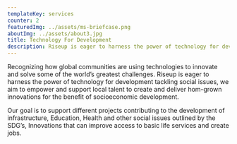 ```yaml
---
templateKey: services
counter: 2
featuredImg: ../assets/ms-briefcase.png
aboutImg: ../assets/about3.jpg
title: Technology For Development
description: Riseup is eager to harness the power of technology for development tackling social issues, we aim to empower
---
```


Recognizing how global communities are using technologies to innovate and solve some of the world’s greatest challenges. Riseup is eager to harness the power of technology for development tackling social issues, we aim to empower and support local talent to create and deliver hom-grown innovations for the benefit  of socioeconomic  development. 

Our goal is to support different projects contributing to the development of infrastructure, Education, Health and other social issues outlined by the SDG’s, Innovations that can improve access to basic life services and create jobs. 

